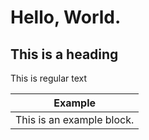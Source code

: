 # Hello, World.

## This is a heading

This is regular text

| Example |
| --- |
| This is an example block. |
